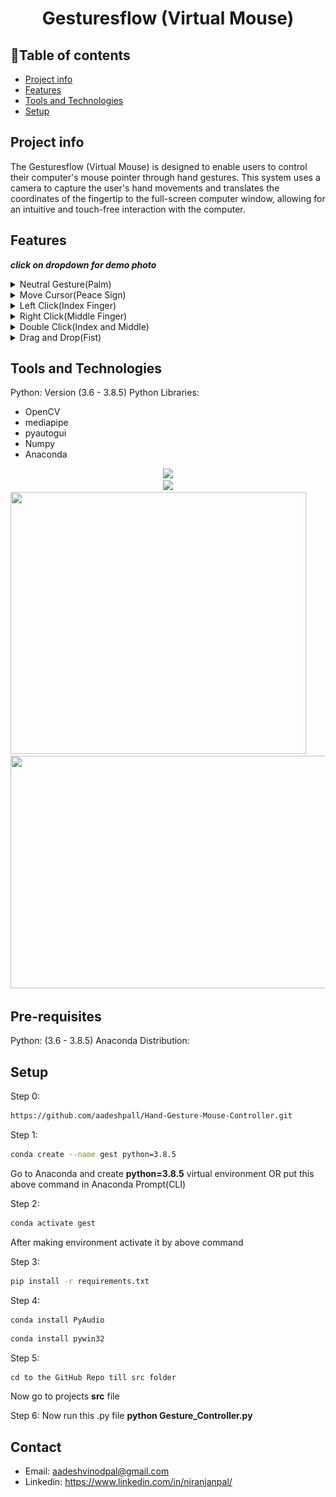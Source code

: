 <h1 align="center">Gesturesflow (Virtual Mouse)</h1>

## :bookmark_tabs:Table of contents
* [Project info](#Project-info)
* [Features](#Features)
* [Tools and Technologies](#Tools-and-Technologies)
* [Setup](#setup)

## Project info

The Gesturesflow (Virtual Mouse) is designed to enable users to control their computer's mouse pointer through hand gestures. This system uses a camera to capture the user's hand movements and translates the coordinates of the fingertip to the full-screen computer window, allowing for an intuitive and touch-free interaction with the computer.

## Features
 **_click on dropdown for demo photo_** <br>

<details>
<summary>Neutral Gesture(Palm)</summary>
 <figure>
  <img src="Media/minor FINAL.pdf-image-033.jpg" alt="Move Cursor" width="452" height="390"><br>
  <figcaption>Neutral Gesture. Used to halt/stop execution of current gesture.</figcaption>
</figure>
</details>
 

<details>
<summary>Move Cursor(Peace Sign)</summary>
  <img src="Media/minor FINAL.pdf-image-034.jpg" alt="Move Cursor" width="452" height="390"><br>
  <figcaption>Cursor is assigned to the midpoint of index and middle fingertips. This gesture moves the cursor to the desired location. Speed of the cursor movement is proportional to the speed of hand.</figcaption>
</details>

<details>
<summary>Left Click(Index Finger)</summary>
<img src="Media/minor FINAL.pdf-image-035.jpg" alt="Move Cursor" width="452" height="390"><br>
 <figcaption>Gesture for single left click</figcaption>
</details>

<details>
<summary>Right Click(Middle Finger)</summary>
<img src="Media/minor FINAL.pdf-image-039.jpg" alt="Move Cursor" width="452" height="390"><br>
 <figcaption>Gesture for single right click</figcaption>
</details>

<details>
<summary>Double Click(Index and Middle)</summary>
<img src="Media/minor FINAL.pdf-image-037.jpg" alt="Move Cursor" width="452" height="390"><br>
 <figcaption>Gesture for double click</figcaption>
</details>

<details>
<summary>Drag and Drop(Fist)</summary>
<img src="Media/minor FINAL.pdf-image-038.jpg" alt="Move Cursor" width="452" height="390"><br>
 <figcaption>Gesture for drag and drop functionality. Can be used to move/tranfer files from one directory to other.</figcaption>
</details>

## Tools and Technologies
Python: Version (3.6 - 3.8.5)
Python Libraries:
 - OpenCV
 - mediapipe
 - pyautogui
 - Numpy
 - Anaconda

<div align= "center"><img src="Media/minor FINAL.pdf-image-027.jpg" /></div>
<div align= "center"><img src="Media/minor FINAL.pdf-image-021.jpg" /></div>
<img src="Media/minor FINAL.pdf-image-027.jpg"  width="473" height="419"><br>
<img src="Media/minor FINAL.pdf-image-021.jpg"  width="800" height="372"><br>


## Pre-requisites
Python: (3.6 - 3.8.5)
Anaconda Distribution:

## Setup

  Step 0:
  ```bash
  https://github.com/aadeshpall/Hand-Gesture-Mouse-Controller.git
  ```

  Step 1: 
  ```bash
  conda create --name gest python=3.8.5
  ```
Go to Anaconda and create **python=3.8.5** virtual environment
OR put this above command in Anaconda Prompt(CLI)
  
  Step 2:
  ```bash
  conda activate gest
  ```
After making environment activate it by above command

Step 3:
  ```bash
  pip install -r requirements.txt
  ```
  
  Step 4:
  ```bash 
  conda install PyAudio
  ```

  ```bash 
  conda install pywin32
  ```
  
  Step 5:
  ``` 
  cd to the GitHub Repo till src folder
  ```
  Now go to projects **src** file

  Step 6:
  Now run this .py file **python Gesture_Controller.py**

## Contact

- Email: aadeshvinodpal@gmail.com
- Linkedin: https://www.linkedin.com/in/niranjanpal/
